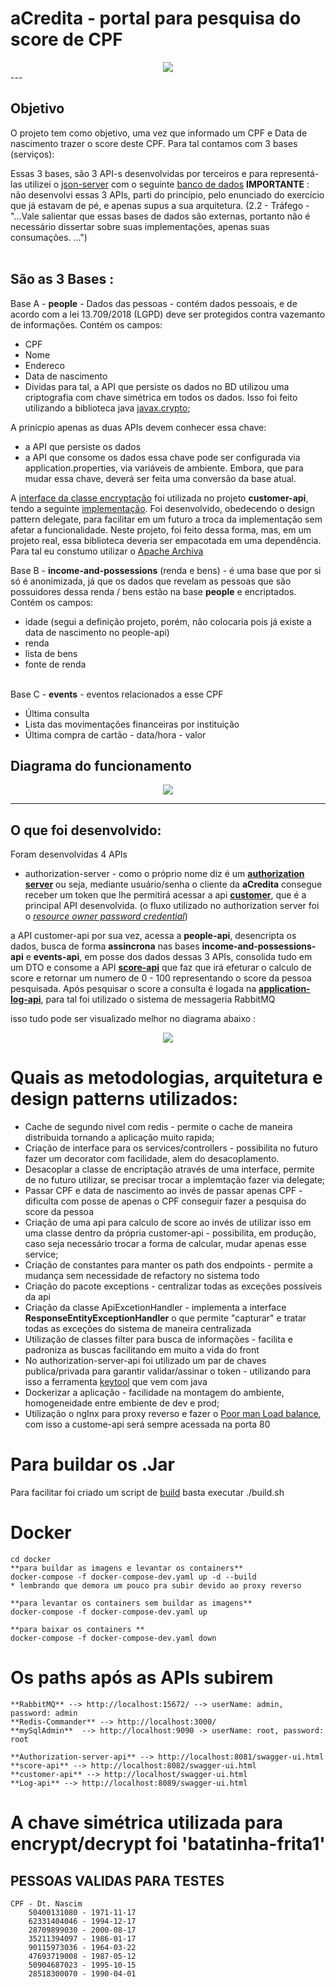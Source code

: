 # aCredita - portal para pesquisa do score de CPF

<center><img src="./images/logo-small.png"></center>
---


## Objetivo
O projeto tem como objetivo, uma vez que informado um CPF e Data de nascimento trazer o score deste CPF. Para tal contamos com 3 bases (serviços):  

Essas 3 bases, são 3 API-s desenvolvidas por terceiros e para representá-las utilizei o [json-server](https://www.npmjs.com/package/json-server) com o seguinte [banco de dados](./docker/db.json)
**IMPORTANTE** : não desenvolvi essas 3 APIs, parti do princípio, pelo enunciado do exercício que já estavam de pé, e apenas supus a sua arquitetura. (2.2 - Tráfego - "...Vale salientar que essas bases de dados são externas, portanto não é
necessário dissertar sobre suas implementações, apenas suas consumações. ...")  
<br> 

## São as 3 Bases :
Base A - **people** -  Dados das pessoas - contém dados pessoais, e de acordo com a lei  13.709/2018 (LGPD) deve ser protegidos contra vazemanto de informações.
Contém os campos: 
* CPF
* Nome 
* Endereco
* Data de nascimento
* Dividas
para tal, a API que persiste os dados no BD utilizou uma criptografia com chave simétrica em todos os dados. Isso foi feito utilizando a biblioteca java [javax.crypto](https://docs.oracle.com/javase/7/docs/api/javax/crypto/package-summary.html);

A prinícpio apenas as duas APIs devem conhecer essa chave:  
* a API que persiste os dados  
* a API que consome os dados
essa chave pode ser configurada via application.properties, via variáveis de ambiente. Embora, que para mudar essa chave, deverá ser feita uma conversão da base atual.

A [interface da classe encryptação](./customer-api/src/main/java/br/com/acredita/customer/utils/IEncryptDecrypt.java) foi utilizada no projeto  **customer-api**, tendo a seguinte [implementação](./customer-api/src/main/java/br/com/acredita/customer/utils/EncryptDecrypt.java). Foi desenvolvido, obedecendo o design pattern delegate,  para facilitar em um futuro a troca da implementação sem afetar a funcionalidade. Neste projeto, foi feito dessa forma, mas, em um projeto real, essa biblioteca deveria ser empacotada em uma dependência. Para tal eu constumo utilizar o [Apache Archiva](http://archiva.apache.org/)
<br>

Base B - **income-and-possessions**  (renda e bens) - é uma base que por si só é anonimizada, já que os dados que revelam as  pessoas que são possuidores dessa renda / bens estão na base **people** e encriptados.  
Contém os campos:
* idade (segui a definição projeto, porém, não colocaria pois já existe a data de nascimento no people-api)
* renda 
* lista de bens 
* fonte de renda
<br><br>

Base C - **events** - eventos relacionados a esse CPF
* Última consulta
* Lista das movimentações financeiras por instituição
* Última compra de cartão - data/hora - valor



	
## Diagrama do funcionamento 
<center><img src="./images/bases.png"></center>

---
## O que foi desenvolvido:

Foram desenvolvidas 4 APIs
* authorization-server - como o próprio nome diz é um [**authorization server**](./authorization-server) ou seja, mediante usuário/senha o cliente da __aCredita__ consegue receber um token que lhe permitirá acessar a api [**customer**](./customer-api), que é a principal API desenvolvida. (o fluxo utilizado no authorization server foi o [*resource owner password credential*](#ROPC))


a API customer-api por sua vez, acessa a **people-api**, desencripta os dados, busca de forma **assincrona** nas bases **income-and-possessions-api** e **events-api**, em posse dos dados dessas 3 APIs, consolida tudo em um DTO [](customer-api/src/main/java/br/com/acredita/customer/DTOin/CalculaScoreDTOin.java) e consome a API [**score-api**](./score-api) que faz que irá efeturar o calculo de score e retornar um numero de 0 - 100 representando o score da pessoa pesquisada. Após pesquisar o score a consulta é logada na [**application-log-api**](./application-log-api), para tal foi utilizado o sistema de messageria RabbitMQ

isso tudo pode ser visualizado melhor no diagrama abaixo :
<center><img src="./images/customer-api.png"></center>


# Quais as metodologias, arquitetura e design patterns utilizados:
* Cache de segundo nivel com redis - permite o cache de maneira distribuida tornando a aplicação muito rapida;
* Criação de interface para os services/controllers - possibilita no futuro fazer um decorator com facilidade, alem do desacoplamento.
* Desacoplar a classe de encriptação através de uma interface, permite de no futuro utilizar, se precisar trocar a implemtação fazer via delegate;
* Passar CPF e data de nascimento ao invés de passar apenas CPF - dificulta com posse de apenas o CPF conseguir fazer a pesquisa do score da pessoa
* Criação de uma api para calculo de score ao invés de utilizar isso em uma classe dentro da própria customer-api - possibilita, em produção, caso seja necessário trocar a forma de calcular, mudar apenas esse service;
* Criação de constantes para manter os path dos endpoints - permite a mudança sem necessidade de refactory no sistema todo
* Criação do pacote exceptions - centralizar todas as exceções possíveis da api
* Criação da classe ApiExcetionHandler - implementa a interface __ResponseEntityExceptionHandler__ o que permite "capturar" e tratar todas as exceções do sistema de maneira centralizada 
* Utilização de classes filter para busca de informações - facilita e padroniza as buscas facilitando em muito a vida do front
* No authorization-server-api foi utilizado um par de chaves publica/privada para garantir validar/assinar o token - utilizando para isso a ferramenta [keytool](https://docs.oracle.com/en/java/javase/12/tools/keytool.html) que vem com java 
* Dockerizar a aplicação - facilidade na montagem do ambiente, homogeneidade entre embiente de dev e prod;
* Utilização o ngInx para proxy reverso e fazer o [Poor man Load balance](https://www.networkworld.com/article/2722741/poor-man-s-load-balancing.html#:~:text=Poor%20man%27s%20load%20balancing%20is%20properly%20called%20Round,could%20set%20up%20five%20A%20records%20like%20this%3A), com isso a custome-api será sempre acessada na porta 80



# Para buildar os .Jar 
Para facilitar foi criado um script de [build](./build.sh)
basta executar ./build.sh

# Docker
	cd docker
	**para buildar as imagens e levantar os containers**
	docker-compose -f docker-compose-dev.yaml up -d --build 
	* lembrando que demora um pouco pra subir devido ao proxy reverso

	**para levantar os containers sem buildar as imagens**
	docker-compose -f docker-compose-dev.yaml up 

	**para baixar os containers **
	docker-compose -f docker-compose-dev.yaml down 

# Os paths após as APIs subirem 
	**RabbitMQ** --> http://localhost:15672/ --> userName: admin, password: admin
	**Redis-Commander** --> http://localhost:3000/
	**mySqlAdmin**  --> http://localhost:9090 -> userName: root, password: root
		
	**Authorization-server-api** --> http://localhost:8081/swagger-ui.html
	**score-api** --> http://localhost:8082/swagger-ui.html
	**customer-api** --> http://localhost/swagger-ui.html
	**Log-api** --> http://localhost:8089/swagger-ui.html


# A chave simétrica utilizada para encrypt/decrypt foi 'batatinha-frita1'

## PESSOAS VALIDAS PARA TESTES
    CPF - Dt. Nascim
		50400131080 - 1971-11-17  
		62331404046 - 1994-12-17  
		28709899030 - 2000-08-17  
		35211394097 - 1986-01-17  
		90115973036 - 1964-03-22  
		47693719008 - 1987-05-12  
		50904687023 - 1995-10-15  
		28518300070 - 1990-04-01  
		

